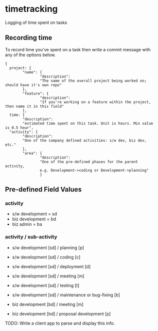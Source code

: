 timetracking
============

Logging of time spent on tasks

Recording time
--------------

To record time you've spent on a task then write a commit message with any of the options below.
```
{
  project: {
        "name": {
                "description": 
                "The name of the overall project being worked on; should have it's own repo"
        },
        "feature": {
                "description": 
                "If you're working on a feature within the project, then name it in this field"
        },
  time: {
        "description": 
        "estimated time spent on this task. Unit is hours. Min value is 0.5 hour",
  "activity": {
        "description": 
        "One of the company defined activities: s/w dev, biz dev, etc."
        },
        "area": {
                "description": 
                "One of the pre-defined phases for the parent activity, 
                e.g. Development->coding or Development->planning"
                }
```

Pre-defined Field Values
----------------

### activity
* s/w development = sd
* biz development = bd
* biz admin = ba


### activity / sub-activity
* s/w development [sd] / planning [p]
* s/w development [sd] / coding [c]
* s/w development [sd] / deployment [d]
* s/w development [sd] / meeting [m]
* s/w development [sd] / testing [t]
* s/w development [sd] / maintenance or bug-fixing [b]


* biz development [bd] / meeting [m]
* biz development [bd] / proposal development [p]


TODO: Write a client app to parse and display this info.
